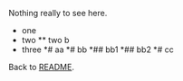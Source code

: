 
Nothing really to see here.

* one
* two
** two b
* three
*# aa
*# bb
*## bb1
*## bb2
*# cc

Back to [README](README.md).
